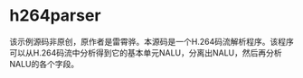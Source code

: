 # h264parser
该示例源码非原创，原作者是雷霄骅。本源码是一个H.264码流解析程序。该程序可以从H.264码流中分析得到它的基本单元NALU，分离出NALU，然后再分析NALU的各个字段。
